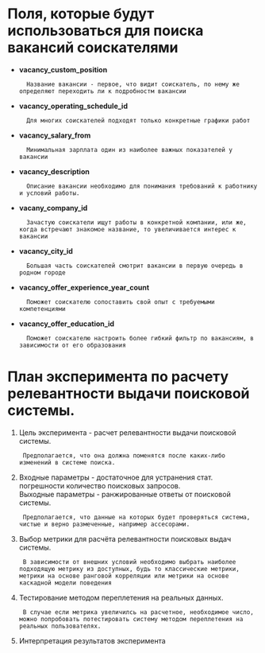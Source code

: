 # Поля, которые будут использоваться для поиска вакансий соискателями

- **vacancy_custom_position**
    
        Название вакансии - первое, что видит соискатель, по нему же определяют переходить ли к подробностм вакансии

- **vacancy_operating_schedule_id**
        
        Для многих соискателей подходят только конкретные графики работ
- **vacancy_salary_from**

        Минимальная зарплата один из наиболее важных показателей у вакансии
- **vacancy_description**

        Описание вакансии необходимо для понимания требований к работнику и условий работы.
- **vacany_company_id**

        Зачастую соискатели ищут работы в конкретной компании, или же, когда встречают знакомое название, то увеличивается интерес к вакансии
- **vacancy_city_id**

        Большая часть соискателей смотрит вакансии в первую очередь в родном городе
- **vacancy_offer_experience_year_count**

        Поможет соискателю сопоставить свой опыт с требуемыми компетенциями
- **vacancy_offer_education_id**

        Поможет соискателю настроить более гибкий фильтр по вакансиям, в зависимости от его образования

# План эксперимента по расчету релевантности выдачи поисковой системы.
1. Цель эксперимента - расчет релевантности выдачи поисковой системы.

        Предполагается, что она должна поменятся после каких-либо изменений в системе поиска.
2. Входные параметры - достаточное для устранения стат. погрешности количество поисковых запросов.          
Выходные параметры - ранжированные ответы от поисковой системы.

        Предполагается, что данные на которых будет проверяться система, чистые и верно размеченные, например ассесорами.
3. Выбор метрики для расчёта релевантности поисковых выдач системы.

        В зависимости от внешних условий необходимо выбрать наиболее подходящую метрику из доступных, будь то классические метрики, метрики на основе ранговой корреляции или метрики на основе каскадной модели поведения
4. Тестирование методом переплетения на реальных данных.

        В случае если метрика увеличилсь на расчетное, необходимое число, можно попробовать потестировать систему методом переплетения на реальных пользователях.

5. Интерпретация результатов эксперимента